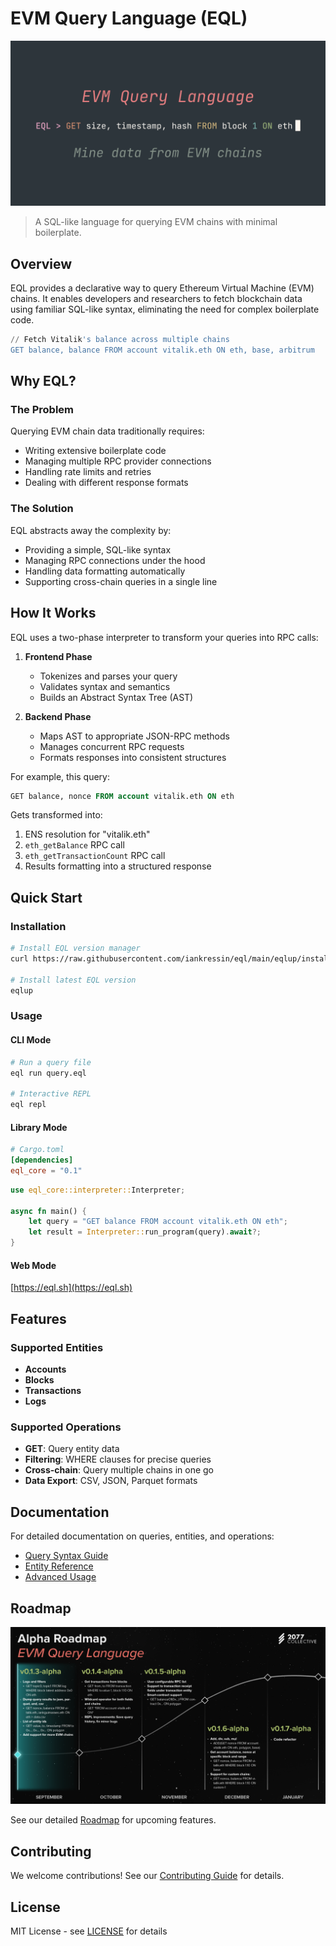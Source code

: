 # EVM Query Language (EQL)
![cover image](./preview.png)

> A SQL-like language for querying EVM chains with minimal boilerplate.

## Overview

EQL provides a declarative way to query Ethereum Virtual Machine (EVM) chains. It enables developers and researchers to fetch blockchain data using familiar SQL-like syntax, eliminating the need for complex boilerplate code.

```sql
// Fetch Vitalik's balance across multiple chains
GET balance, balance FROM account vitalik.eth ON eth, base, arbitrum
```

## Why EQL?

### The Problem

Querying EVM chain data traditionally requires:
- Writing extensive boilerplate code
- Managing multiple RPC provider connections
- Handling rate limits and retries
- Dealing with different response formats

### The Solution

EQL abstracts away the complexity by:
- Providing a simple, SQL-like syntax
- Managing RPC connections under the hood
- Handling data formatting automatically
- Supporting cross-chain queries in a single line

## How It Works

EQL uses a two-phase interpreter to transform your queries into RPC calls:

1. **Frontend Phase**
   - Tokenizes and parses your query
   - Validates syntax and semantics
   - Builds an Abstract Syntax Tree (AST)

2. **Backend Phase**
   - Maps AST to appropriate JSON-RPC methods
   - Manages concurrent RPC requests
   - Formats responses into consistent structures

For example, this query:
```sql
GET balance, nonce FROM account vitalik.eth ON eth
```

Gets transformed into:
1. ENS resolution for "vitalik.eth"
2. `eth_getBalance` RPC call
3. `eth_getTransactionCount` RPC call
4. Results formatting into a structured response

## Quick Start

### Installation

```bash
# Install EQL version manager
curl https://raw.githubusercontent.com/iankressin/eql/main/eqlup/install.sh | sh

# Install latest EQL version
eqlup
```

### Usage

#### CLI Mode
```bash
# Run a query file
eql run query.eql

# Interactive REPL
eql repl
```

#### Library Mode
```toml
# Cargo.toml
[dependencies]
eql_core = "0.1"
```

```rust
use eql_core::interpreter::Interpreter;

async fn main() {
    let query = "GET balance FROM account vitalik.eth ON eth";
    let result = Interpreter::run_program(query).await?;
}
```

#### Web Mode
[https://eql.sh](https://eql.sh)

## Features

### Supported Entities
- **Accounts**
- **Blocks**
- **Transactions**
- **Logs**

### Supported Operations
- **GET**: Query entity data
- **Filtering**: WHERE clauses for precise queries
- **Cross-chain**: Query multiple chains in one go
- **Data Export**: CSV, JSON, Parquet formats

## Documentation

For detailed documentation on queries, entities, and operations:
- [Query Syntax Guide](./docs/queries.md)
- [Entity Reference](./docs/entities.md)
- [Advanced Usage](./docs/advanced.md)

## Roadmap

![roadmap image](./roadmap.png)

See our detailed [Roadmap](./ROADMAP.md) for upcoming features.

## Contributing

We welcome contributions! See our [Contributing Guide](./CONTRIBUTING.md) for details.

## License

MIT License - see [LICENSE](./LICENSE) for details
